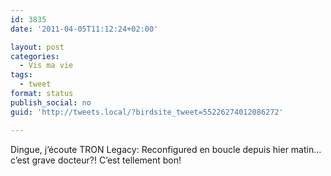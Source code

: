```yaml
---
id: 3835
date: '2011-04-05T11:12:24+02:00'

layout: post
categories:
  - Vis ma vie
tags:
  - tweet
format: status
publish_social: no
guid: 'http://tweets.local/?birdsite_tweet=55226274012086272'

---
```


Dingue, j’écoute TRON Legacy: Reconfigured en boucle depuis hier matin… c’est grave docteur?! C’est tellement bon!